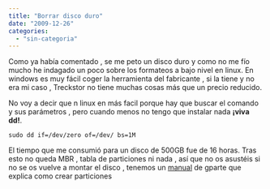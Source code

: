 ```yaml
---
title: "Borrar disco duro"
date: "2009-12-26"
categories: 
  - "sin-categoria"
---
```


Como ya había comentado , se me peto un disco duro y como no me fío mucho he indagado un poco sobre los formateos a bajo nivel en linux. En windows es muy fácil coger la herramienta del fabricante , si la tiene y no era mi caso , Treckstor no tiene muchas cosas más que un precio reducido.

No voy a decir que n linux en más facil porque hay que buscar el comando y sus parámetros , pero cuando menos no tengo que instalar nada **¡viva dd!**.

`sudo dd if=/dev/zero of=/dev/ bs=1M`

El tiempo que me consumió para un disco de 500GB fue de 16 horas. Tras esto no queda MBR , tabla de particiones ni nada , así que no os asustéis si no se os vuelve a montar el disco , tenemos un [manual](https://manual.sidux.com/es/part-gparted-es.htm) de gparte que explica como crear particiones
